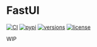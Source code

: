 # FastUI

[![CI](https://github.com/samuelcolvin/FastUI/actions/workflows/ci.yml/badge.svg)](https://github.com/samuelcolvin/FastUI/actions?query=event%3Apush+branch%3Amain+workflow%3ACI)
[![pypi](https://img.shields.io/pypi/v/fastui.svg)](https://pypi.python.org/pypi/fastui)
[![versions](https://img.shields.io/pypi/pyversions/fastui.svg)](https://github.com/samuelcolvin/FastUI)
[![license](https://img.shields.io/github/license/samuelcolvin/FastUI.svg)](https://github.com/samuelcolvin/FastUI/blob/main/LICENSE)

WIP

